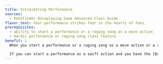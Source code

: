 ```yaml
---
title: Intimidating Performance
sources:
  - Pathfinder Roleplaying Game Advanced Class Guide
flavor_text: Your performance strikes fear in the hearts of foes.
prerequisites:
  - ability to start a performance or a raging song as a move action
  - bardic performance or raging song class feature
benefit: |
  When you start a performance or a raging song as a move action or a swift action, you can use a standard action to [demoralize a foe](/skills/intimidate/), attempting a [Perform](/skills/perform/) check appropriate to your performance in place of the [Intimidate](/skills/intimidate/) check. Your performance must have an audible component. This is a sonic effect.

  If you can start a performance as a swift action and you have the [Dazzling Display](/feats/dazzling-display/) feat, you can gain the benefit of [Dazzling Display](/feats/dazzling-display/) by succeeding at a [Perform](/skills/perform/) check in place of an [Intimidate](/skills/intimidate/) check.
---
```


